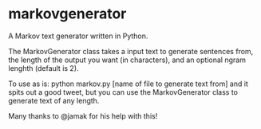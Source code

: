 markovgenerator
==============

A Markov text generator written in Python.

The MarkovGenerator class takes a input text to generate sentences from, the length of the output you want (in characters), and an optional ngram lenghth (default is 2).

To use as is: python markov.py [name of file to generate text from] and it spits out a good tweet, but you can use the MarkovGenerator class to generate text of any length.

Many thanks to @jamak for his help with this!
